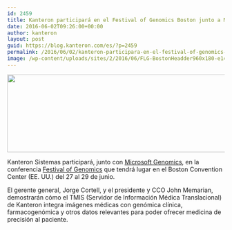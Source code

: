 ```yaml
---
id: 2459
title: Kanteron participará en el Festival of Genomics Boston junto a Microsoft
date: 2016-06-02T09:26:00+00:00
author: kanteron
layout: post
guid: https://blog.kanteron.com/es/?p=2459
permalink: /2016/06/02/kanteron-participara-en-el-festival-of-genomics-boston-junto-a-microsoft/
image: /wp-content/uploads/sites/2/2016/06/FLG-BostonHeadder960x180-e1464875947270.png
---
```

<img class="aligncenter" src="https://festivalofgenomicsboston.conference-websites.co.uk/files/2016/02/FLG-BostonHeadder960x180.png" width="960" height="180" />

Kanteron Sistemas participará, junto con [Microsoft Genomics](https://enterprise.microsoft.com/en-us/industries/health/genomics-next-generation-sequencing-workloads/), en la conferencia [Festival of Genomics](https://www.festivalofgenomicsboston.com) que tendrá lugar en el Boston Convention Center (EE. UU.) del 27 al 29 de junio.

El gerente general, Jorge Cortell, y el presidente y CCO John Memarian, demostrarán cómo el TMIS (Servidor de Información Médica Translacional) de Kanteron integra imágenes médicas con genómica clínica, farmacogenómica y otros datos relevantes para poder ofrecer medicina de precisión al paciente.